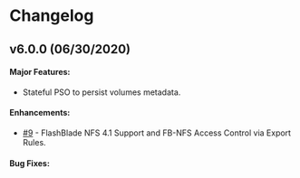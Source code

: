 # Changelog

## v6.0.0 (06/30/2020)

#### Major Features:
* Stateful PSO to persist volumes metadata. 
#### Enhancements:

- [#9](https://github.com/purestorage/pure-csi-driver/issues/9) - FlashBlade NFS 4.1 Support and FB-NFS Access Control via Export Rules.

#### Bug Fixes:
